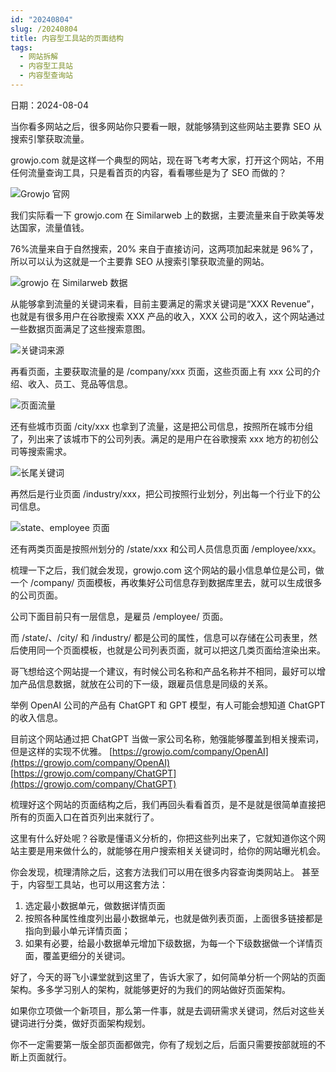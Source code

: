 ```yaml
---
id: "20240804"
slug: /20240804
title: 内容型工具站的页面结构
tags:
  - 网站拆解
  - 内容型工具站
  - 内容型查询站
---
```

日期：2024-08-04

当你看多网站之后，很多网站你只要看一眼，就能够猜到这些网站主要靠 SEO 从搜索引擎获取流量。

growjo.com 就是这样一个典型的网站，现在哥飞考考大家，打开这个网站，不用任何流量查询工具，只是看首页的内容，看看哪些是为了 SEO 而做的？

![Growjo 官网](https://images.lummstudio.com/images/2024/08/miniclass/20240805-01.jpg "Growjo 官网")

我们实际看一下 growjo.com 在 Similarweb 上的数据，主要流量来自于欧美等发达国家，流量值钱。

76%流量来自于自然搜索，20% 来自于直接访问，这两项加起来就是 96%了，所以可以认为这就是一个主要靠 SEO 从搜索引擎获取流量的网站。

![growjo 在 Similarweb 数据](https://images.lummstudio.com/images/2024/08/miniclass/20240805-02.jpg "growjo 在 Similarweb 数据")

从能够拿到流量的关键词来看，目前主要满足的需求关键词是“XXX Revenue”，也就是有很多用户在谷歌搜索 XXX 产品的收入，XXX 公司的收入，这个网站通过一些数据页面满足了这些搜索意图。

![关键词来源](https://images.lummstudio.com/images/2024/08/miniclass/20240805-03.jpg "关键词来源")

再看页面，主要获取流量的是 /company/xxx 页面，这些页面上有 xxx 公司的介绍、收入、员工、竞品等信息。

![页面流量](https://images.lummstudio.com/images/2024/08/miniclass/20240805-04.jpg "页面流量")

还有些城市页面 /city/xxx 也拿到了流量，这是把公司信息，按照所在城市分组了，列出来了该城市下的公司列表。满足的是用户在谷歌搜索 xxx 地方的初创公司等搜索需求。

![长尾关键词](https://images.lummstudio.com/images/2024/08/miniclass/20240805-05.jpg "长尾关键词")

再然后是行业页面 /industry/xxx，把公司按照行业划分，列出每一个行业下的公司信息。

![state、employee 页面](https://images.lummstudio.com/images/2024/08/miniclass/20240805-06.jpg "state、employee 页面")

还有两类页面是按照州划分的 /state/xxx 和公司人员信息页面 /employee/xxx。

梳理一下之后，我们就会发现，growjo.com 这个网站的最小信息单位是公司，做一个 /company/ 页面模板，再收集好公司信息存到数据库里去，就可以生成很多的公司页面。

公司下面目前只有一层信息，是雇员 /employee/ 页面。

而 /state/、/city/ 和 /industry/ 都是公司的属性，信息可以存储在公司表里，然后使用同一个页面模板，也就是公司列表页面，就可以把这几类页面给渲染出来。

哥飞想给这个网站提一个建议，有时候公司名称和产品名称并不相同，最好可以增加产品信息数据，就放在公司的下一级，跟雇员信息是同级的关系。

举例 OpenAI 公司的产品有 ChatGPT 和 GPT 模型，有人可能会想知道 ChatGPT 的收入信息。

目前这个网站通过把 ChatGPT 当做一家公司名称，勉强能够覆盖到相关搜索词，但是这样的实现不优雅。
[https://growjo.com/company/OpenAI](https://growjo.com/company/OpenAI)
[https://growjo.com/company/ChatGPT](https://growjo.com/company/ChatGPT)

梳理好这个网站的页面结构之后，我们再回头看看首页，是不是就是很简单直接把所有的页面入口在首页列出来就行了。

这里有什么好处呢？谷歌是懂语义分析的，你把这些列出来了，它就知道你这个网站主要是用来做什么的，就能够在用户搜索相关关键词时，给你的网站曝光机会。

你会发现，梳理清除之后，这套方法我们可以用在很多内容查询类网站上。
甚至于，内容型工具站，也可以用这套方法：
1. 选定最小数据单元，做数据详情页面
2. 按照各种属性维度列出最小数据单元，也就是做列表页面，上面很多链接都是指向到最小单元详情页面；
3. 如果有必要，给最小数据单元增加下级数据，为每一个下级数据做一个详情页面，覆盖更细分的关键词。

好了，今天的哥飞小课堂就到这里了，告诉大家了，如何简单分析一个网站的页面架构。多多学习别人的架构，就能够更好的为我们的网站做好页面架构。

如果你立项做一个新项目，那么第一件事，就是去调研需求关键词，然后对这些关键词进行分类，做好页面架构规划。

你不一定需要第一版全部页面都做完，你有了规划之后，后面只需要按部就班的不断上页面就行。